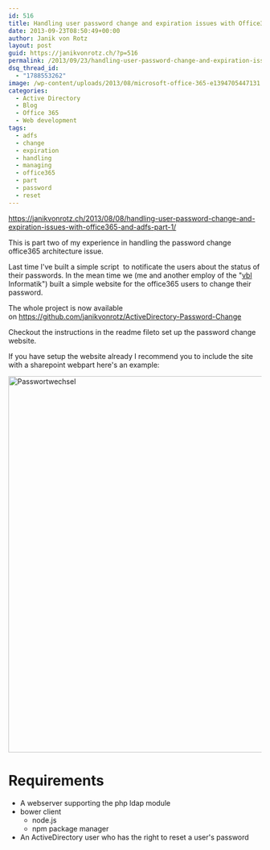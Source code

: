 ```yaml
---
id: 516
title: Handling user password change and expiration issues with Office365 and ADFS – Part 2
date: 2013-09-23T08:50:49+00:00
author: Janik von Rotz
layout: post
guid: https://janikvonrotz.ch/?p=516
permalink: /2013/09/23/handling-user-password-change-and-expiration-issues-withoffice365-and-adfs-part-2/
dsq_thread_id:
  - "1788553262"
image: /wp-content/uploads/2013/08/microsoft-office-365-e1394705447131.jpg
categories:
  - Active Directory
  - Blog
  - Office 365
  - Web development
tags:
  - adfs
  - change
  - expiration
  - handling
  - managing
  - office365
  - part
  - password
  - reset
---
```

<a href="https://janikvonrotz.ch/2013/08/08/handling-user-password-change-and-expiration-issues-with-office365-and-adfs-part-1/">https://janikvonrotz.ch/2013/08/08/handling-user-password-change-and-expiration-issues-with-office365-and-adfs-part-1/</a>

This is part two of my experience in handling the password change office365 architecture issue.

Last time I've built a simple script  to notificate the users about the status of their passwords. In the mean time we (me and another employ of the "<a href="https://vbl.ch" target="_blank">vbl </a>Informatik") built a simple website for the office365 users to change their password.

<!--more-->

The whole project is now available on <a href="https://github.com/janikvonrotz/ActiveDirectory-Password-Change">https://github.com/janikvonrotz/ActiveDirectory-Password-Change</a>

Checkout the instructions in the readme fileto set up the password change website.

If you have setup the website already I recommend you to include the site with a sharepoint webpart here's an example:

<img class="aligncenter size-full wp-image-520" alt="Passwortwechsel" src="https://janikvonrotz.ch/wp-content/uploads/2013/09/Passwortwechsel.png" width="1227" height="748" />

<h1>Requirements</h1>

<ul>
    <li>A webserver supporting the php ldap module</li>
    <li>bower client
<ul>
    <li>node.js</li>
    <li>npm package manager</li>
</ul>
</li>
    <li>An ActiveDirectory user who has the right to reset a user's password</li>
</ul>